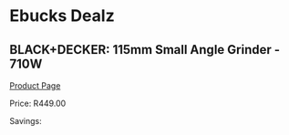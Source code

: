 
# Ebucks Dealz
## BLACK+DECKER: 115mm Small Angle Grinder - 710W
[Product Page](https://www.ebucks.com/web/shop/productSelected.do?prodId=576758785&catId=336131693)

Price: R449.00

Savings: 


	